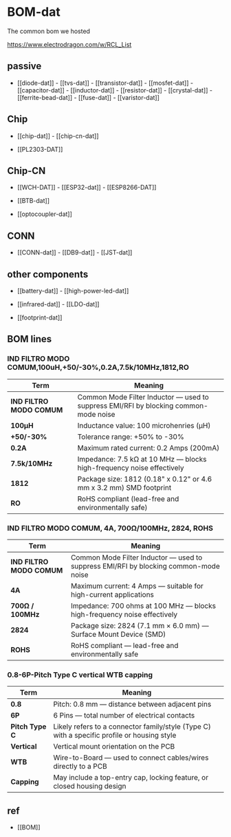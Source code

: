 

# BOM-dat

The common bom we hosted 

https://www.electrodragon.com/w/RCL_List

## passive

- [[diode-dat]] - [[tvs-dat]] - [[transistor-dat]] - [[mosfet-dat]] - [[capacitor-dat]] - [[inductor-dat]] - [[resistor-dat]] - [[crystal-dat]] - [[ferrite-bead-dat]] - [[fuse-dat]] - [[varistor-dat]]


## Chip 

- [[chip-dat]] - [[chip-cn-dat]]

- [[PL2303-DAT]]


## Chip-CN
- [[WCH-DAT]] - [[ESP32-dat]] - [[ESP8266-DAT]]

- [[BTB-dat]]

- [[optocoupler-dat]]



## CONN

- [[CONN-dat]] - [[DB9-dat]] - [[JST-dat]]


## other components

- [[battery-dat]] - [[high-power-led-dat]]

- [[infrared-dat]] - [[LDO-dat]]


- [[footprint-dat]]





## BOM lines 

### IND FILTRO MODO COMUM,100uH,+50/-30%,0.2A,7.5k/10MHz,1812,RO

| Term                      | Meaning                                                                              |
| ------------------------- | ------------------------------------------------------------------------------------ |
| **IND FILTRO MODO COMUM** | Common Mode Filter Inductor — used to suppress EMI/RFI by blocking common-mode noise |
| **100µH**                 | Inductance value: 100 microhenries (μH)                                              |
| **+50/-30%**              | Tolerance range: +50% to -30%                                                        |
| **0.2A**                  | Maximum rated current: 0.2 Amps (200mA)                                              |
| **7.5k/10MHz**            | Impedance: 7.5 kΩ at 10 MHz — blocks high-frequency noise effectively                |
| **1812**                  | Package size: 1812 (0.18" x 0.12" or 4.6 mm x 3.2 mm) SMD footprint                  |
| **RO**                    | RoHS compliant (lead-free and environmentally safe)                                  |

### IND FILTRO MODO COMUM, 4A, 700Ω/100MHz, 2824, ROHS

| Term                      | Meaning                                                                 |
|---------------------------|-------------------------------------------------------------------------|
| **IND FILTRO MODO COMUM** | Common Mode Filter Inductor — used to suppress EMI/RFI by blocking common-mode noise |
| **4A**                    | Maximum current: 4 Amps — suitable for high-current applications         |
| **700Ω / 100MHz**         | Impedance: 700 ohms at 100 MHz — blocks high-frequency noise effectively |
| **2824**                  | Package size: 2824 (7.1 mm × 6.0 mm) — Surface Mount Device (SMD)       |
| **ROHS**                  | RoHS compliant — lead-free and environmentally safe                      |



### 0.8-6P-Pitch Type C vertical WTB capping

| Term             | Meaning                                                                 |
|------------------|-------------------------------------------------------------------------|
| **0.8**          | Pitch: 0.8 mm — distance between adjacent pins                          |
| **6P**           | 6 Pins — total number of electrical contacts                            |
| **Pitch Type C** | Likely refers to a connector family/style (Type C) with a specific profile or housing style |
| **Vertical**     | Vertical mount orientation on the PCB                                   |
| **WTB**          | Wire-to-Board — used to connect cables/wires directly to a PCB          |
| **Capping**      | May include a top-entry cap, locking feature, or closed housing design  |



## ref 

- [[BOM]]